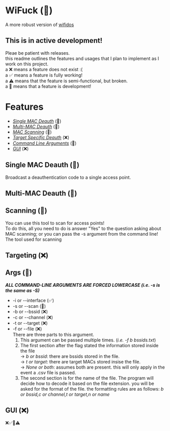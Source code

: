 # WiFuck (🚧)
A more robust version of [wifidos](https://github.com/killgriff22/wifidos)
## This is in active development!
Pleae be patient with releases.  
this readme outlines the features and usages that I plan to implement as I work on this project.  
a ❌ means a feature does not exist :(  
a ✅ means a feature is fully working!  
a ⚠️ means that the feature is semi-functional, but broken.  
a 🚧 means that a feature is development!
# Features
* [*Single MAC Deauth*](#single-mac-deauth-) (🚧)  
* [*Multi-MAC Deauth*](#multi-mac-deauth-) (🚧)  
* [*MAC Scanning*](#scanning-) (🚧)  
* [*Target Specific Deauth*](#targeting-) (❌)  
* [*Command Line Arguments*](#args-) (🚧)  
* [*GUI*](#gui-) (❌)  
## Single MAC Deauth (🚧)
Broadcast a deauthentication code to a single access point.  
## Multi-MAC Deauth (🚧)
## Scanning (🚧)
You can use this tool to scan for access points!  
To do this, all you need to do is answer "Yes" to the question asking about MAC scanning; or you can pass the -s argument from the command line!  
The tool used for scanning 
## Targeting (❌)
## Args (🚧)
***ALL COMMAND-LINE ARGUMENTS ARE FORCED LOWERCASE (i.e. -s is the same as -S)***  
* -i or --interface (✅)  
* -s or --scan (🚧)  
* -b or --bssid (❌)  
* -c or --channel (❌)  
* -t or --target (❌)  
* -f or --file (❌)  
There are three parts to this argument.  
  1. This argument can be passed multiple times. (*i.e. -f b bssids.txt*)
  2. The first section after the flag stated the information stored inside the file  
    -> *b or bssid*: there are bssids stored in the file.  
    -> *t or target*: there are target MACs stored insise the file.  
    -> *None or both*: assumes both are present. this will only apply in the event a .csv file is passed.  
  3. The second section is for the name of the file. The program will decide how to decode it based on the file extension. you will be asked for the format of the file. the formatting rules are as follows: *b or bssid,c or channel,t or target,n or name*  
## GUI (❌)
❌✅🚧⚠️